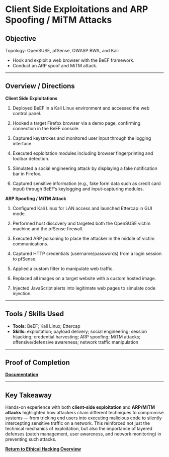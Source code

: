 # Client Side Exploitations and ARP Spoofing / MiTM Attacks

## Objective
Topology: OpenSUSE, pfSense, OWASP BWA, and Kali

- Hook and exploit a web browser with the BeEF framework.
- Conduct an ARP spoof and MiTM attack. 

---

## Overview / Directions
**Client Side Exploitations**

1. Deployed BeEF in a Kali Linux environment and accessed the web control panel.

2. Hooked a target Firefox browser via a demo page, confirming connection in the BeEF console.

3. Captured keystrokes and monitored user input through the logging interface.

4. Executed exploitation modules including browser fingerprinting and toolbar detection.

5. Simulated a social engineering attack by displaying a fake notification bar in Firefox.

6. Captured sensitive information (e.g., fake form data such as credit card input) through BeEF’s keylogging and input-capturing modules.

**ARP Spoofing / MiTM Attack**

1. Configured Kali Linux for LAN access and launched Ettercap in GUI mode.

2. Performed host discovery and targeted both the OpenSUSE victim machine and the pfSense firewall.

3. Executed ARP poisoning to place the attacker in the middle of victim communications.

4. Captured HTTP credentials (username/passwords) from a login session to pfSense.

5. Applied a custom filter to manipulate web traffic.

6. Replaced all images on a target website with a custom hosted image.

7. Injected JavaScript alerts into legitimate web pages to simulate code injection.

---

## Tools / Skills Used
- **Tools:** BeEF; Kali Linux; Ettercap
- **Skills:** exploitation; payload delivery; social engineering; session hijacking; credential harvesting; ARP spoofing; MiTM attacks; offensive/defensive awareness; network traffic manipulation

---

## Proof of Completion
**[Documentation](./Documentation)**

---

## Key Takeaway
Hands-on experience with both **client-side exploitation** and **ARP/MITM attacks** highlighted how attackers chain different techniques to compromise systems — from tricking end users into executing malicious code to silently intercepting sensitive traffic on a network. This reinforced not just the technical mechanics of exploitation, but also the importance of layered defenses (patch management, user awareness, and network monitoring) in preventing such attacks.

**[Return to Ethical Hacking Overview](./../README.md)**


